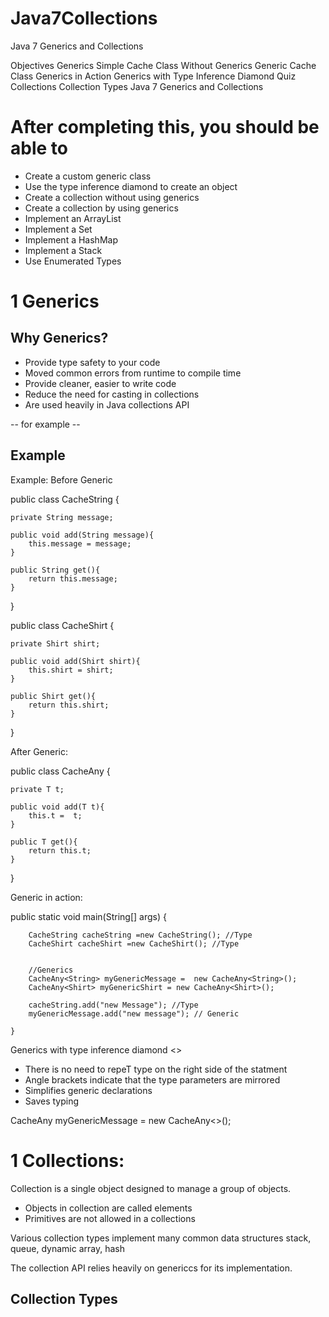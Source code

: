 # Java7Collections

Java 7 Generics and Collections 

Objectives 
Generics 
Simple Cache Class Without Generics 
Generic Cache Class 
Generics in Action 
Generics with Type Inference Diamond 
Quiz 
Collections 
Collection Types 
Java 7 Generics and Collections 

# After completing this, you should be able to

* Create a custom generic class
* Use the type inference diamond to create an object
* Create a collection without using generics
* Create a collection by using generics
* Implement an ArrayList
* Implement a Set
* Implement a HashMap
* Implement a Stack
* Use Enumerated Types

# 1 Generics

## Why Generics?

* Provide type safety to your code
* Moved common errors from runtime to compile time
* Provide cleaner, easier to write code
* Reduce the need for casting in collections
* Are used heavily in Java collections API

-- for example --

## Example

Example: Before Generic

 public class CacheString {

    private String message;

    public void add(String message){
        this.message = message;
    }

    public String get(){
        return this.message;
    }

}

public class CacheShirt {

    private Shirt shirt;

    public void add(Shirt shirt){
        this.shirt = shirt;
    }

    public Shirt get(){
        return this.shirt;
    }

}

After Generic:

public class CacheAny<T> {

    private T t;

    public void add(T t){
        this.t =  t;
    }

    public T get(){
        return this.t;
    }

} 

 Generic in action:

 public static void main(String[] args) {

        CacheString cacheString =new CacheString(); //Type
        CacheShirt cacheShirt =new CacheShirt(); //Type
    

        //Generics
        CacheAny<String> myGenericMessage =  new CacheAny<String>();
        CacheAny<Shirt> myGenericShirt = new CacheAny<Shirt>();
    
        cacheString.add("new Message"); //Type
        myGenericMessage.add("new message"); // Generic
    
    }

Generics with type inference diamond <>
- There is no need to repeT type on the right side of the statment
- Angle brackets indicate that the type parameters are mirrored
- Simplifies generic declarations
- Saves typing

CacheAny<String> myGenericMessage =  new CacheAny<>();

# 1 Collections:

Collection is a single object designed to manage a group of objects.
- Objects in collection are called elements
- Primitives are not allowed in a  collections

Various collection types implement many common data structures
stack, queue, dynamic array, hash

The collection API relies heavily on genericcs for its implementation.

## Collection Types

